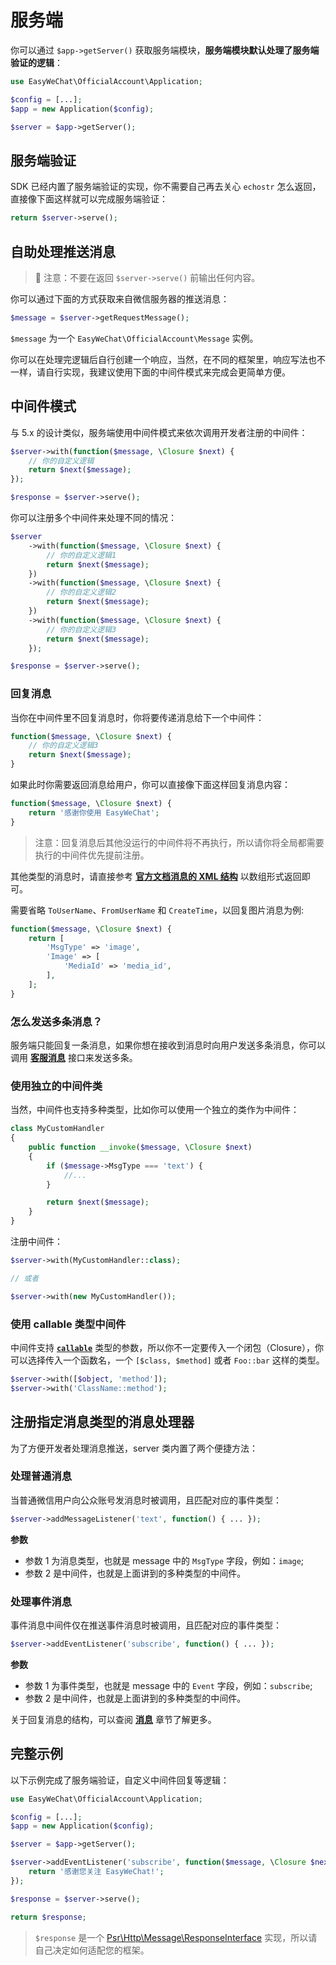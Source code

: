 # 服务端

你可以通过 `$app->getServer()` 获取服务端模块，**服务端模块默认处理了服务端验证的逻辑**：

```php
use EasyWeChat\OfficialAccount\Application;

$config = [...];
$app = new Application($config);

$server = $app->getServer();
```

## 服务端验证

SDK 已经内置了服务端验证的实现，你不需要自己再去关心 `echostr` 怎么返回，直接像下面这样就可以完成服务端验证：

```php
return $server->serve();
```

## 自助处理推送消息

> 🚨 注意：不要在返回 `$server->serve()` 前输出任何内容。

你可以通过下面的方式获取来自微信服务器的推送消息：

```php
$message = $server->getRequestMessage();
```

`$message` 为一个 `EasyWeChat\OfficialAccount\Message` 实例。

你可以在处理完逻辑后自行创建一个响应，当然，在不同的框架里，响应写法也不一样，请自行实现，我建议使用下面的中间件模式来完成会更简单方便。

## 中间件模式

与 5.x 的设计类似，服务端使用中间件模式来依次调用开发者注册的中间件：

```php
$server->with(function($message, \Closure $next) {
    // 你的自定义逻辑
    return $next($message);
});

$response = $server->serve();
```

你可以注册多个中间件来处理不同的情况：

```php
$server
    ->with(function($message, \Closure $next) {
        // 你的自定义逻辑1
        return $next($message);
    })
    ->with(function($message, \Closure $next) {
        // 你的自定义逻辑2
        return $next($message);
    })
    ->with(function($message, \Closure $next) {
        // 你的自定义逻辑3
        return $next($message);
    });

$response = $server->serve();
```

### 回复消息

当你在中间件里不回复消息时，你将要传递消息给下一个中间件：

```php
function($message, \Closure $next) {
    // 你的自定义逻辑3
    return $next($message);
}
```

如果此时你需要返回消息给用户，你可以直接像下面这样回复消息内容：

```php
function($message, \Closure $next) {
    return '感谢你使用 EasyWeChat';
}
```

> 注意：回复消息后其他没运行的中间件将不再执行，所以请你将全局都需要执行的中间件优先提前注册。

其他类型的消息时，请直接参考 **[官方文档消息的 XML 结构](https://developers.weixin.qq.com/doc/offiaccount/Message_Management/Passive_user_reply_message.html)** 以数组形式返回即可。

需要省略 `ToUserName`、`FromUserName` 和 `CreateTime`，以回复图片消息为例:

```php
function($message, \Closure $next) {
    return [
        'MsgType' => 'image',
        'Image' => [
            'MediaId' => 'media_id',
        ],
    ];
}
```

### 怎么发送多条消息？

服务端只能回复一条消息，如果你想在接收到消息时向用户发送多条消息，你可以调用 **[客服消息](https://developers.weixin.qq.com/doc/offiaccount/Message_Management/Service_Center_messages.html)** 接口来发送多条。

### 使用独立的中间件类

当然，中间件也支持多种类型，比如你可以使用一个独立的类作为中间件：

```php
class MyCustomHandler
{
    public function __invoke($message, \Closure $next)
    {
        if ($message->MsgType === 'text') {
            //...
        }

        return $next($message);
    }
}
```

注册中间件：

```php
$server->with(MyCustomHandler::class);

// 或者

$server->with(new MyCustomHandler());
```

### 使用 callable 类型中间件

中间件支持 **[`callable`](http://php.net/manual/zh/language.types.callable.php)** 类型的参数，所以你不一定要传入一个闭包（Closure），你可以选择传入一个函数名，一个 `[$class, $method]` 或者 `Foo::bar` 这样的类型。

```php
$server->with([$object, 'method']);
$server->with('ClassName::method');
```

## 注册指定消息类型的消息处理器

为了方便开发者处理消息推送，server 类内置了两个便捷方法：

### 处理普通消息

当普通微信用户向公众账号发消息时被调用，且匹配对应的事件类型：

```php
$server->addMessageListener('text', function() { ... });
```

**参数**

- 参数 1 为消息类型，也就是 message 中的 `MsgType` 字段，例如：`image`;
- 参数 2 是中间件，也就是上面讲到的多种类型的中间件。

### 处理事件消息

事件消息中间件仅在推送事件消息时被调用，且匹配对应的事件类型：

```php
$server->addEventListener('subscribe', function() { ... });
```

**参数**

- 参数 1 为事件类型，也就是 message 中的 `Event` 字段，例如：`subscribe`;
- 参数 2 是中间件，也就是上面讲到的多种类型的中间件。

关于回复消息的结构，可以查阅 **[消息](message.md)** 章节了解更多。

## 完整示例

以下示例完成了服务端验证，自定义中间件回复等逻辑：

```php
use EasyWeChat\OfficialAccount\Application;

$config = [...];
$app = new Application($config);

$server = $app->getServer();

$server->addEventListener('subscribe', function($message, \Closure $next) {
    return '感谢您关注 EasyWeChat!';
});

$response = $server->serve();

return $response;
```

> `$response` 是一个 [Psr\Http\Message\ResponseInterface](https://github.com/php-fig/http-message/blob/master/src/ResponseInterface.php) 实现，所以请自己决定如何适配您的框架。
